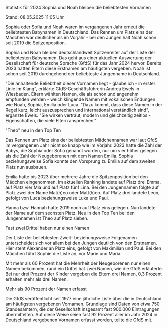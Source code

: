 
Statistik für 2024
Sophia und Noah bleiben die beliebtesten Vornamen


Stand: 08.05.2025 11:05 Uhr


Sophia oder Sofia und Noah waren im vergangenen Jahr erneut die beliebtesten Babynamen in Deutschland. Das Rennen um Platz eins der Mädchen war deutlicher als im Vorjahr - bei den Jungen hält Noah schon seit 2019 die Spitzenposition.



Sophia und Noah bleiben deutschlandweit Spitzenreiter auf der Liste der beliebtesten Babynamen. Das geht aus einer aktuellen Auswertung der Gesellschaft für deutsche Sprache (GfdS) für das Jahr 2024 hervor. Bereits 2023 hatten Eltern diese Erstnamen am häufigsten vergeben. Noah ist schon seit 2019 durchgehend der beliebteste Jungenname in Deutschland.


"Die anhaltende Beliebtheit dieser Vornamen liegt - glaube ich - in erster Linie im Klang", erklärte GfdS-Geschäftsführerin Andrea Ewels in Wiesbaden. Eltern wählten Namen, die als schön und angenehm empfunden werden - weich klingende Namen mit vokalischen Endungen wie Noah, Sophia, Emilia oder Luca. "Dazu kommt, dass diese Namen in der Regel kurz, leicht auszusprechen und international verständlich sind", ergänzte Ewels. "Sie wirken vertraut, modern und gleichzeitig zeitlos - Eigenschaften, die viele Eltern ansprechen."

"Theo" neu in den Top Ten


Das Rennen um Platz eins der beliebtesten Mädchennamen war laut GfdS im vergangenen Jahr nicht so knapp wie im Vorjahr. 2023 hatte die Zahl der Babys, die Sophia oder Sofia genannt wurden, nur um vier höher gelegen als die Zahl der Neugeborenen mit dem Namen Emilia. Sophia beziehungsweise Sofia konnte den Vorsprung zu Emilia auf dem zweiten Platz nun ausbauen.


Emilia hatte bis 2023 über mehrere Jahre die Spitzenposition bei den Mädchen eingenommen. Im aktuellen Ranking landete auf Platz drei Emma, auf Platz vier Mia und auf Platz fünf Lina. Bei den Jungennamen folgte auf Platz zwei der Name Mat(h)eo oder Matt(h)eo. Auf Platz drei landete Leon, gefolgt von Luca beziehungsweise Luka und Paul.


Hanna bzw. Hannah hatte 2019 noch auf Platz eins gelegen. Nun landete der Name auf dem sechsten Platz. Neu in den Top Ten bei den Jungennamen ist Theo auf Platz sieben.

Fast zwei Drittel haben nur einen Namen


Der Liste der beliebtesten Zweit- beziehungsweise Folgenamen unterscheidet sich vor allem bei den Jungen deutlich von den Erstnamen. Hier steht Alexander an Platz eins, gefolgt von Maximilian und Paul. Bei den Mädchen führt Sophie die Liste an, vor Marie und Maria.


Mit mehr als 60 Prozent hat die Mehrheit der Neugeborenen nur einen Namen bekommen, rund ein Drittel hat zwei Namen, wie die GfdS erläuterte. Bei nur drei Prozent der Kinder vergeben die Eltern drei Namen, 0,3 Prozent erhalten mehr als drei Namen. 

Mehr als 90 Prozent der Namen erfasst


Die GfdS veröffentlicht seit 1977 eine jährliche Liste über die in Deutschland am häufigsten vergebenen Vornamen. Grundlage sind Daten von etwa 750 Standesämtern, die der Gesellschaft insgesamt fast 900.000 Eintragungen übermittelten. Auf diese Weise seien fast 92 Prozent aller im Jahr 2024 in Deutschland vergebenen Vornamen erfasst worden, teilte die GfdS mit.

